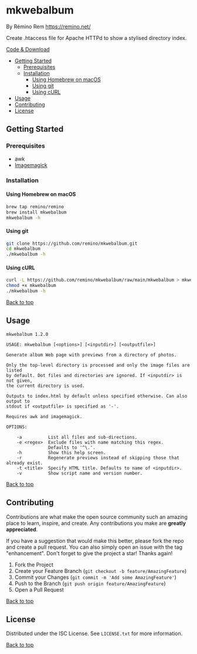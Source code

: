 mkwebalbum
==========

By Rémino Rem <https://remino.net/>

Create .htaccess file for Apache HTTPd to show a stylised directory index.

[Code & Download](https://github.com/remino/mkwebalbum/)

- [Getting Started](#getting-started)
	- [Prerequisites](#prerequisites)
	- [Installation](#installation)
		- [Using Homebrew on macOS](#using-homebrew-on-macos)
		- [Using git](#using-git)
		- [Using cURL](#using-curl)
- [Usage](#usage)
- [Contributing](#contributing)
- [License](#license)



## Getting Started

### Prerequisites

- awk
- [Imagemagick](https://imagemagick.org/index.php)

### Installation

#### Using Homebrew on macOS

```sh
brew tap remino/remino
brew install mkwebalbum
mkwebalbum -h
```
#### Using git

```sh
git clone https://github.com/remino/mkwebalbum.git
cd mkwebalbum
./mkwebalbum -h
```

#### Using cURL

```sh
curl -L https://github.com/remino/mkwebalbum/raw/main/mkwebalbum > mkwebalbum
chmod +x mkwebalbum
./mkwebalbum -h
```

[Back to top](#mkwebalbum)



## Usage

```
mkwebalbum 1.2.0

USAGE: mkwebalbum [<options>] [<inputdir>] [<outputfile>]

Generate album Web page with previews from a directory of photos.

Only the top-level directory is processed and only the image files are listed
by default. Dot files and directories are ignored. If <inputdir> is not given,
the current directory is used.

Outputs to index.html by default unless specified otherwise. Can also output to
stdout if <outputfile> is specified as '-'.

Requires awk and imagemagick.

OPTIONS:

	-a          List all files and sub-directions.
	-e <regex>  Exclude files with name matching this regex.
	            Defaults to '^\.'.
	-h          Show this help screen.
	-r          Regenerate previews instead of skipping those that already exist.
	-t <title>  Specify HTML title. Defaults to name of <inputdir>.
	-v          Show script name and version number.

```

[Back to top](#mkwebalbum)



## Contributing

Contributions are what make the open source community such an amazing place to learn, inspire, and create. Any contributions you make are **greatly appreciated**.

If you have a suggestion that would make this better, please fork the repo and create a pull request. You can also simply open an issue with the tag "enhancement".
Don't forget to give the project a star! Thanks again!

1. Fork the Project
2. Create your Feature Branch (`git checkout -b feature/AmazingFeature`)
3. Commit your Changes (`git commit -m 'Add some AmazingFeature'`)
4. Push to the Branch (`git push origin feature/AmazingFeature`)
5. Open a Pull Request

[Back to top](#mkwebalbum)



## License

Distributed under the ISC License. See `LICENSE.txt` for more information.

[Back to top](#mkwebalbum)

